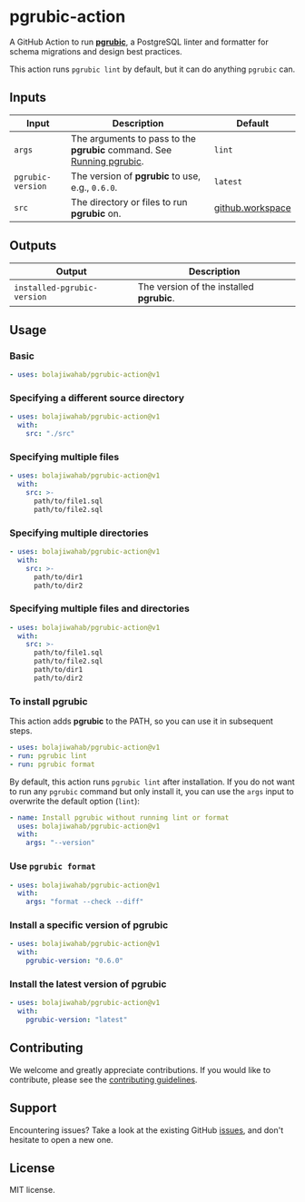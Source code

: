 # pgrubic-action

A GitHub Action to run [**pgrubic**](https://bolajiwahab.github.io/pgrubic), a PostgreSQL linter and formatter for schema migrations and design best practices.

This action runs `pgrubic lint` by default, but it can do
anything `pgrubic` can.

## Inputs

| Input             | Description                                                                                                            | Default            |
|-------------------|------------------------------------------------------------------------------------------------------------------------|--------------------|
| `args`            | The arguments to pass to the **pgrubic** command. See [Running pgrubic](https://bolajiwahab.github.io/pgrubic/cli/).   | `lint`             |
| `pgrubic-version` | The version of **pgrubic** to use, e.g., `0.6.0`.                                                                      | `latest`           |
| `src`             | The directory or files to run **pgrubic** on.                                                                          | [github.workspace](https://docs.github.com/en/actions/reference/contexts-reference#github-context:~:text=the%20workflow%20file.-,github.workspace,-string)                                                   |

## Outputs

| Output                      | Description                                 |
|-----------------------------|---------------------------------------------|
| `installed-pgrubic-version` | The version of the installed **pgrubic**.   |

## Usage

### Basic

```yaml
- uses: bolajiwahab/pgrubic-action@v1
```

### Specifying a different source directory

```yaml
- uses: bolajiwahab/pgrubic-action@v1
  with:
    src: "./src"
```

### Specifying multiple files

```yaml
- uses: bolajiwahab/pgrubic-action@v1
  with:
    src: >-
      path/to/file1.sql
      path/to/file2.sql
```

### Specifying multiple directories

```yaml
- uses: bolajiwahab/pgrubic-action@v1
  with:
    src: >-
      path/to/dir1
      path/to/dir2
```

### Specifying multiple files and directories

```yaml
- uses: bolajiwahab/pgrubic-action@v1
  with:
    src: >-
      path/to/file1.sql
      path/to/file2.sql
      path/to/dir1
      path/to/dir2
```

### To install pgrubic

This action adds **pgrubic** to the PATH, so you can use it in subsequent steps.

```yaml
- uses: bolajiwahab/pgrubic-action@v1
- run: pgrubic lint
- run: pgrubic format
```

By default, this action runs `pgrubic lint` after installation. If you do not want to run any `pgrubic` command but only install it,
you can use the `args` input to overwrite the default option (`lint`):

```yaml
- name: Install pgrubic without running lint or format
  uses: bolajiwahab/pgrubic-action@v1
  with:
    args: "--version"
```

### Use `pgrubic format`

```yaml
- uses: bolajiwahab/pgrubic-action@v1
  with:
    args: "format --check --diff"
```

### Install a specific version of pgrubic

```yaml
- uses: bolajiwahab/pgrubic-action@v1
  with:
    pgrubic-version: "0.6.0"
```

### Install the latest version of pgrubic

```yaml
- uses: bolajiwahab/pgrubic-action@v1
  with:
    pgrubic-version: "latest"
```

## Contributing

We welcome and greatly appreciate contributions. If you would like to contribute, please see the [contributing guidelines](docs/docs/contributing.md).

## Support

Encountering issues? Take a look at the existing GitHub [issues](https://github.com/bolajiwahab/pgrubic-action/issues), and don't hesitate to open a new one.

## License

MIT license.

